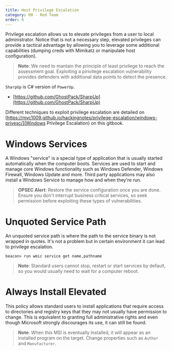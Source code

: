 ```yaml
---
title: Host Privilege Escalation
category: 00 - Red Team
order: 6
---
```


Privilege escalation allows us to elevate privileges from a user to local administrator. Notice that is not a necessary step, elevated privileges can provide a tactical advantage by allowing you to leverage some additional capabilities (dumping creds with Mimikatz or manipulate host configuration).

> **Note**: We need to mantain the principle of least privilege to reach the assessment goal. Exploiting a pirivilege escalation vulnerability provides defenders with additional data points to detect the presence.

`SharpUp` is C# version of `PowerUp`.

* [https://github.com/GhostPack/SharpUp](https://github.com/GhostPack/SharpUp)

Different techniques to exploit privilege escalation are detailed on [https://mvc1009.github.io/hackingnotes/privilege-escalation/windows-privesc/](Windows Privilege Escalation) on this gitbook.

# Windows Services

A Windows "service" is a special type of application that is usually started automatically when the computer boots. Services are used to start and manage core Windows functionality such as Windows Defender, Windows Firewall, Windows Update and more. Third party applications may also install a Windows Service to manage how and when they're run.


> **OPSEC Alert**: Restore the service configuration once you are done. Ensure you don't interrupt business critical services, so seek permission before exploiting these types of vulnerabilities.


# Unquoted Service Path

An unquoted service path is where the path to the service binary is not wrapped in quotes. It's not a problem but in certain environment it can lead to privilege escalation.

```
beacon> run wmic service get name,pathname
```
> **Note**: Standard users cannot stop, restart or start services by default, so you would usually need to wait for a computer reboot.


# Always Install Elevated

This policy allows standard users to install applications that require access to directories and registry keys that they may not usually have permission to change. This is equivalent to granting full administrative rights and even though Microsoft strongly discourages its use, it can still be found.

> **Note**: When this MSI is eventually installed, it will appear as an installed program on the target. Change properties such as `Author` and `Manufacturer`.


